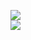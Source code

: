 [![](https://img.shields.io/badge/Made%20With-Github%20Spray-lightgrey.svg?style=for-the-badge&logo=github)](https://github.com/Annihil/github-spray#9213)  
[![](https://i.imgur.com/2DrTn0Z.gif)](https://github.com/Annihil/github-spray)